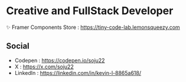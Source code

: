 # Creative and FullStack Developer

✨ Framer Components Store : https://tiny-code-lab.lemonsqueezy.com

## Social
- Codepen : https://codepen.io/soju22
- X : https://x.com/soju22
- LinkedIn : https://linkedin.com/in/kevin-l-8865a618/

<!--
## 📫 How to reach me

- [![Codepen][codepen]][codepen-url]
- [![X][twitter]][twitter-url]
- [![LinkedIn][linkedin]][linkedin-url]

[codepen]: https://img.shields.io/badge/Codepen-blue?logo=codepen&style=social
[codepen-url]: https://codepen.io/soju22
[twitter]: https://img.shields.io/badge/X-blue?logo=x&style=social
[twitter-url]: https://x.com/soju22
[linkedin]: https://img.shields.io/badge/LinkedIn-blue?logo=linkedin&style=social
[linkedin-url]: https://linkedin.com/in/kevin-l-8865a618/
-->

<!--
**klevron/klevron** is a ✨ _special_ ✨ repository because its `README.md` (this file) appears on your GitHub profile.

Here are some ideas to get you started:

- 🔭 I’m currently working on ...
- 🌱 I’m currently learning ...
- 👯 I’m looking to collaborate on ...
- 🤔 I’m looking for help with ...
- 💬 Ask me about ...
- 📫 How to reach me: ...
- 😄 Pronouns: ...
- ⚡ Fun fact: ...
-->
